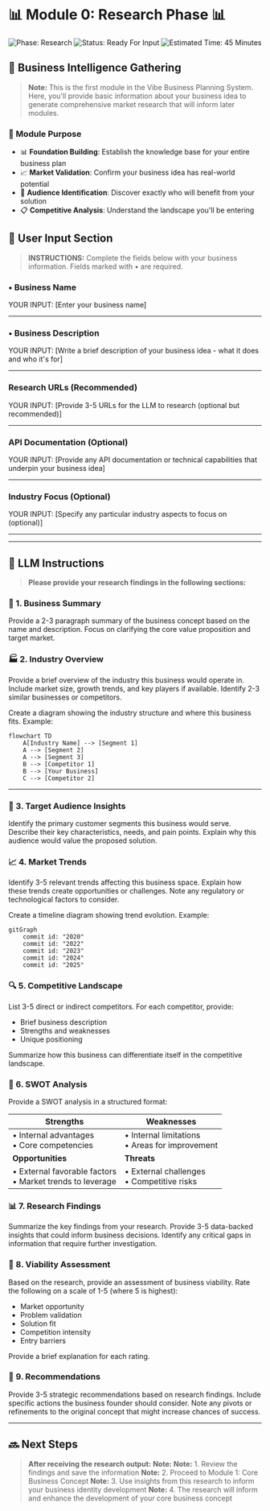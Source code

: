 # 📊 Module 0: Research Phase 📊

![Phase: Research](https://img.shields.io/badge/Phase-Research-5BCEFA?style=for-the-badge)
![Status: Ready For Input](https://img.shields.io/badge/Status-Ready_For_Input-22C55E?style=for-the-badge)
![Estimated Time: 45 Minutes](https://img.shields.io/badge/Estimated_Time-45_Minutes-F5A9B8?style=flat-square)

## 🔎 Business Intelligence Gathering

> **Note:** This is the first module in the Vibe Business Planning System. Here, you'll provide basic information about your business idea to generate comprehensive market research that will inform later modules.

### 🚀 Module Purpose

- 📊 **Foundation Building**: Establish the knowledge base for your entire business plan
- 📈 **Market Validation**: Confirm your business idea has real-world potential
- 👥 **Audience Identification**: Discover exactly who will benefit from your solution
- 📋 **Competitive Analysis**: Understand the landscape you'll be entering

## 📝 User Input Section

> **INSTRUCTIONS:** Complete the fields below with your business information. Fields marked with • are required.

### • **Business Name**
YOUR INPUT: [Enter your business name]

---

### • **Business Description**
YOUR INPUT: [Write a brief description of your business idea - what it does and who it's for]

---

### **Research URLs** (Recommended)
YOUR INPUT: [Provide 3-5 URLs for the LLM to research (optional but recommended)]

---

### **API Documentation** (Optional)
YOUR INPUT: [Provide any API documentation or technical capabilities that underpin your business idea]

---

### **Industry Focus** (Optional)
YOUR INPUT: [Specify any particular industry aspects to focus on (optional)]

---

---

## 📓 LLM Instructions

> **Please provide your research findings in the following sections:**

### 🔎 1. Business Summary

Provide a 2-3 paragraph summary of the business concept based on the name and description. Focus on clarifying the core value proposition and target market.

### 🏭 2. Industry Overview

Provide a brief overview of the industry this business would operate in. Include market size, growth trends, and key players if available. Identify 2-3 similar businesses or competitors.

Create a diagram showing the industry structure and where this business fits. Example:
```mermaid
flowchart TD
    A[Industry Name] --> [Segment 1]
    A --> [Segment 2]
    A --> [Segment 3]
    B --> [Competitor 1]
    B --> [Your Business]
    C --> [Competitor 2]
```


---


### 👥 3. Target Audience Insights

Identify the primary customer segments this business would serve. Describe their key characteristics, needs, and pain points. Explain why this audience would value the proposed solution.

### 📈 4. Market Trends

Identify 3-5 relevant trends affecting this business space. Explain how these trends create opportunities or challenges. Note any regulatory or technological factors to consider.

Create a timeline diagram showing trend evolution. Example:
```mermaid
gitGraph
    commit id: "2020"
    commit id: "2022"
    commit id: "2023"
    commit id: "2024"
    commit id: "2025"
```

### 🔍 5. Competitive Landscape

List 3-5 direct or indirect competitors. For each competitor, provide:
- Brief business description
- Strengths and weaknesses
- Unique positioning

Summarize how this business can differentiate itself in the competitive landscape.

### 📑 6. SWOT Analysis

Provide a SWOT analysis in a structured format:

| **Strengths** | **Weaknesses** |
|--------------|----------------|
| • Internal advantages<br>• Core competencies | • Internal limitations<br>• Areas for improvement |
| **Opportunities** | **Threats** |
| • External favorable factors<br>• Market trends to leverage | • External challenges<br>• Competitive risks |

### 📊 7. Research Findings

Summarize the key findings from your research. Provide 3-5 data-backed insights that could inform business decisions. Identify any critical gaps in information that require further investigation.

### 💸 8. Viability Assessment

Based on the research, provide an assessment of business viability. Rate the following on a scale of 1-5 (where 5 is highest):
- Market opportunity
- Problem validation
- Solution fit
- Competition intensity
- Entry barriers

Provide a brief explanation for each rating.

### 📌 9. Recommendations

Provide 3-5 strategic recommendations based on research findings. Include specific actions the business founder should consider. Note any pivots or refinements to the original concept that might increase chances of success.


---

## 🔜 Next Steps

> **After receiving the research output:**
> **Note:** 
> **Note:** 1. Review the findings and save the information
> **Note:** 2. Proceed to Module 1: Core Business Concept
> **Note:** 3. Use insights from this research to inform your business identity development
> **Note:** 4. The research will inform and enhance the development of your core business concept
